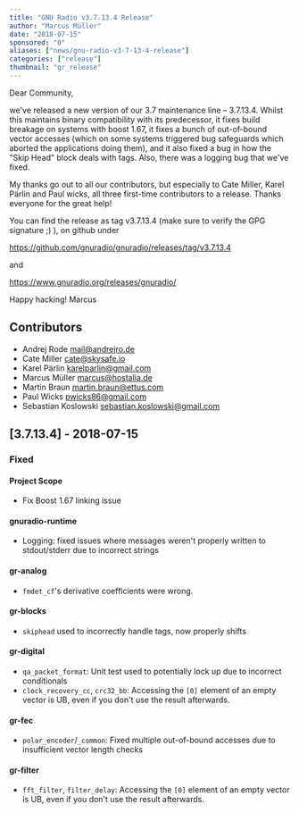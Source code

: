 ```yaml
---
title: "GNU Radio v3.7.13.4 Release"
author: "Marcus Müller"
date: "2018-07-15"
sponsored: "0"
aliases: ["news/gnu-radio-v3-7-13-4-release"]
categories: ["release"]
thumbnail: "gr_release"
---
```

Dear Community,

we've released a new version of our 3.7 maintenance line – 3.7.13.4.
Whilst this maintains binary compatibility with its predecessor, it
fixes build breakage on systems with boost 1.67, it fixes a bunch of
out-of-bound vector accesses (which on some systems triggered bug
safeguards which aborted the applications doing them), and it also
fixed a bug in how the "Skip Head" block deals with tags. Also, there
was a logging bug that we've fixed.

My thanks go out to all our contributors, but especially to Cate
Miller, Karel Pärlin and Paul wicks, all three first-time contributors
to a release. Thanks everyone for the great help!

You can find the release as tag v3.7.13.4 (make sure to verify the GPG
signature ;) ), on github under

https://github.com/gnuradio/gnuradio/releases/tag/v3.7.13.4

and

https://www.gnuradio.org/releases/gnuradio/

Happy hacking!
Marcus


## Contributors

* Andrej Rode <mail@andrejro.de>
* Cate Miller <cate@skysafe.io>
* Karel Pärlin <karelparlin@gmail.com>
* Marcus Müller <marcus@hostalia.de>
* Martin Braun <martin.braun@ettus.com>
* Paul Wicks <pwicks86@gmail.com>
* Sebastian Koslowski <sebastian.koslowski@gmail.com>

## [3.7.13.4] - 2018-07-15

### Fixed
#### Project Scope
- Fix Boost 1.67 linking issue
#### gnuradio-runtime
- Logging: fixed issues where messages weren't properly written to
stdout/stderr due to incorrect strings
#### gr-analog
- `fmdet_cf`'s derivative coefficients were wrong.
#### gr-blocks
- `skiphead` used to incorrectly handle tags, now properly shifts
#### gr-digital
- `qa_packet_format`: Unit test used to potentially lock up due to
incorrect conditionals
- `clock_recovery_cc`, `crc32_bb`: Accessing the `[0]` element of an
empty vector is UB, even if you don't use the result afterwards.
#### gr-fec
- `polar_encoder`/`_common`: Fixed multiple out-of-bound accesses due
to insufficient vector length checks
#### gr-filter
- `fft_filter`, `filter_delay`: Accessing the `[0]` element of an empty
vector is UB, even if you don't use the result afterwards.

